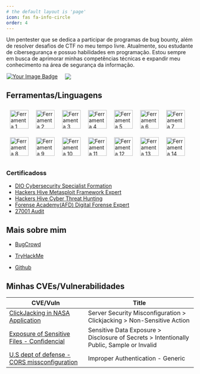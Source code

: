 ```yaml
---
# the default layout is 'page'
icon: fas fa-info-circle
order: 4
---
```

Um pentester que se dedica a participar de programas de bug bounty, além de resolver desafios de CTF no meu tempo livre. Atualmente, sou estudante de cibersegurança e possuo habilidades em programação. Estou sempre em busca de aprimorar minhas competências técnicas e expandir meu conhecimento na área de segurança da informação.

<div style="display: flex; justify-content: flex-start; align-items: center; gap: 20px; margin-left: 1px;">
        <a href="https://tryhackme-badges.s3.amazonaws.com/Mach1ne.png" class="popup img-link  shimmer"><img src="https://tryhackme-badges.s3.amazonaws.com/Mach1ne.png" alt="Your Image Badge" style="max-width: 500px; height: auto;" loading="lazy"></a>
        <a href="https://github-readme-stats.vercel.app/api?username=Mach1nee&amp;show_icons=true&amp;theme=tokyonight" class="popup img-link  shimmer"><img src="https://github-readme-stats.vercel.app/api?username=Mach1nee&amp;show_icons=true&amp;theme=tokyonight" style="max-width: 300px; height: auto;" loading="lazy"></a>
    </div>

 <section>
            <h2>Ferramentas/Linguagens</h2>
            <ul style="list-style-type: none; padding: 0; display: flex; flex-wrap: wrap;">
                <li style="margin: 10px;">
                    <img src="https://www.kali.org/tools/metasploit-framework/images/metasploit-framework-logo.svg" alt="Ferramenta 1" style="width: 50px; height: 50px;">
                </li>
                <li style="margin: 10px;">
                    <img src="https://imgs.search.brave.com/S8uA-YURz_J9vBdxYWYvQ2AzFm2teFoTn1IFVUjNN0s/rs:fit:32:32:1:0/g:ce/aHR0cDovL2Zhdmlj/b25zLnNlYXJjaC5i/cmF2ZS5jb20vaWNv/bnMvNDlmMjlmZGYw/ZTgwODgzNDcwN2Ew/NTQ5M2QzYTA0NzM4/NjRmZjY2YjdiNTlj/Njk1N2U2ZTZjYWMz/NTE0NzVjYy93d3cu/a2FsaS5vcmcv" alt="Ferramenta 2" style="width: 50px; height: 50px;">
                </li>
                <li style="margin: 10px;">
                    <img src="https://www.kali.org/tools/wireshark/images/wireshark-logo.svg" alt="Ferramenta 3" style="width: 50px; height: 50px;">
                </li>
                <li style="margin: 10px;">
                    <img src="https://www.kali.org/tools/hydra/images/hydra-logo.svg" alt="Ferramenta 4" style="width: 50px; height: 50px;">
                </li>
                <li style="margin: 10px;">
                    <img src="https://www.kali.org/tools/gobuster/images/gobuster-logo.svg" alt="Ferramenta 5" style="width: 50px; height: 50px;">
                </li>
                <li style="margin: 10px;">
                    <img src="https://www.kali.org/tools/maltego/images/maltego-logo.svg" alt="Ferramenta 6" style="width: 50px; height: 50px;">
                </li>
                <li style="margin: 10px;">
                    <img src="https://www.kali.org/tools/autopsy/images/autopsy-logo.svg" alt="Ferramenta 7" style="width: 50px; height: 50px;">
                </li>
                <li style="margin: 10px;">
                    <img src="https://www.kali.org/tools/sqlmap/images/sqlmap-logo.svg" alt="Ferramenta 8" style="width: 50px; height: 50px;">
                </li>
                <li style="margin: 10px;">
                    <img src="https://www.kali.org/tools/sherlock/images/sherlock-logo.svg" alt="Ferramenta 9" style="width: 50px; height: 50px;">
                </li>
                <li style="margin: 10px;">
                    <img src="https://icons.iconarchive.com/icons/dakirby309/simply-styled/128/OS-Linux-icon.png" alt="Ferramenta 10" style="width: 50px; height: 50px;">
                </li>
                <li style="margin: 10px;">
                    <img src="https://cirt.net/files/alienlogo_3.gif" alt="Ferramenta 11" style="width: 50px; height: 50px;">
                </li>
                <li style="margin: 10px;">
                    <img src="https://www.kali.org/tools/nmap/images/nmap-logo.svg" alt="Ferramenta 12" style="width: 50px; height: 50px;">
                </li>
                <li style="margin: 10px;">
                    <img src="https://cdn.icon-icons.com/icons2/2108/PNG/512/javascript_icon_130900.png" alt="Ferramenta 13" style="width: 50px; height: 50px;">
                </li>
                <li style="margin: 10px;">
                    <img src="https://cdn.icon-icons.com/icons2/112/PNG/512/python_18894.png" alt="Ferramenta 14" style="width: 50px; height: 50px;">
                </li>
            </ul>
        </section>

 <section class="certificates" id="certificates">
        <h3>Certificadoss</h3>
        <ul>
            <li><a href="https://hermes.dio.me/certificates/XVY4GSWC.pdf">DIO Cybersecurity Specialist Formation</a></li>
            <li><a href="https://academy.hackershive.io/verificar/SyoCyk1VVc/">Hackers Hive Metasploit Framework Expert</a></li>
            <li><a href="https://academy.hackershive.io/verificar/icVxtRJROa">Hackers Hive Cyber Threat Hunting</a></li>
            <li><a href="https://ead.academiadeforensedigital.com.br/cert/Zyr3kTlr0ajFQmEIOW9">Forense Academy(AFD) Digital Forense Expert</a></li>
            <li><a href="https://star.ibsec.com.br/certificado?consulta=3546585475">27001 Audit</a></li>
        </ul>
    </section>



<h2>Mais sobre mim</h2>

* [BugCrowd](https://bugcrowd.com/Mach1ne)

* [TryHackMe](https://tryhackme.com/r/p/Mach1ne)

* [Github](https://github.com/Mach1nee/)

## Minhas CVEs/Vulnerabilidades

| CVE/Vuln | Title |
| ----------- | ----------- |
| [ClickJacking in NASA Application ](https://www.cve.org/CVERecord?id=CVE-2023-7253) | Server Security Misconfiguration > Clickjacking > Non-Sensitive Action |
| [Exposure of Sensitive Files - Confidencial](https://www.cve.org/CVERecord?id=CVE-2023-7253) | Sensitive Data Exposure > Disclosure of Secrets > Intentionally Public, Sample or Invalid |
| [U.S dept of defense - CORS missconfiguration](https://hackerone.com/reports/2876957) | Improper Authentication - Generic |
